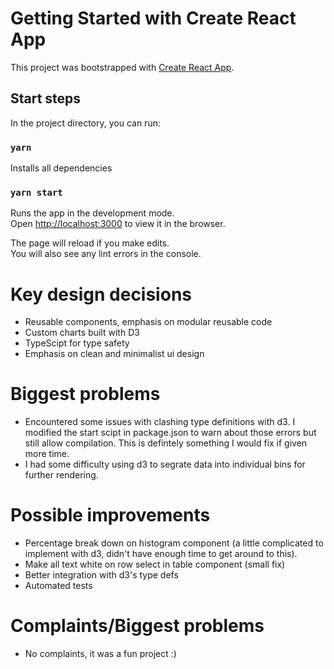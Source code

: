 # Getting Started with Create React App

This project was bootstrapped with [Create React App](https://github.com/facebook/create-react-app).

## Start steps

In the project directory, you can run:

### `yarn`
Installs all dependencies

### `yarn start`
Runs the app in the development mode.\
Open [http://localhost:3000](http://localhost:3000) to view it in the browser.

The page will reload if you make edits.\
You will also see any lint errors in the console.



# Key design decisions
* Reusable components, emphasis on modular reusable code
* Custom charts built with D3
* TypeScipt for type safety
* Emphasis on clean and minimalist ui design

 # Biggest problems
 * Encountered some issues with clashing type definitions with d3. I modified the start scipt in package.json to warn about those errors but still allow compilation. This is defintely something I would fix if given more time.
 * I had some difficulty using d3 to segrate data into individual bins for further rendering.

 # Possible improvements
 * Percentage break down on histogram component (a little complicated to implement with d3, didn't have enough time to get around to this).
 * Make all text white on row select in table component (small fix)
 * Better integration with d3's type defs 
 * Automated tests
 
 
  # Complaints/Biggest problems
  * No complaints, it was a fun project :)
